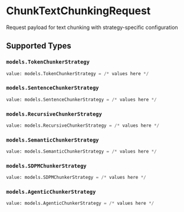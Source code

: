 # ChunkTextChunkingRequest

Request payload for text chunking with strategy-specific configuration


## Supported Types

### `models.TokenChunkerStrategy`

```python
value: models.TokenChunkerStrategy = /* values here */
```

### `models.SentenceChunkerStrategy`

```python
value: models.SentenceChunkerStrategy = /* values here */
```

### `models.RecursiveChunkerStrategy`

```python
value: models.RecursiveChunkerStrategy = /* values here */
```

### `models.SemanticChunkerStrategy`

```python
value: models.SemanticChunkerStrategy = /* values here */
```

### `models.SDPMChunkerStrategy`

```python
value: models.SDPMChunkerStrategy = /* values here */
```

### `models.AgenticChunkerStrategy`

```python
value: models.AgenticChunkerStrategy = /* values here */
```

